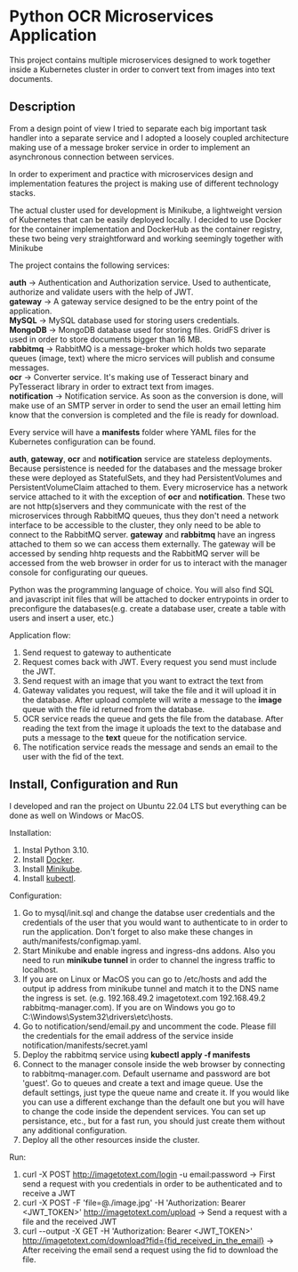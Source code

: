 # Python OCR Microservices Application

This project contains multiple microservices designed to work together inside a Kubernetes cluster in order to convert text from images into text documents.

## Description

From a design point of view I tried to separate each big important task handler into a separate service and I adopted a loosely coupled architecture making use of a message broker service in order to implement an asynchronous connection between services.

In order to experiment and practice with microservices design and implementation features the project is making use of different technology stacks.

The actual cluster used for development is Minikube, a lightweight version of Kubernetes that can be easily deployed locally. I decided to use Docker for the container implementation and DockerHub as the container registry, these two being very straightforward and working seemingly together with Minikube

The project contains the following services:

**auth** -> Authentication and Authorization service. Used to authenticate, authorize and validate users with the help of JWT. </br>
**gateway** -> A gateway service designed to be the entry point of the application. </br>
**MySQL** -> MySQL database used for storing users credentials. </br>
**MongoDB** -> MongoDB database used for storing files. GridFS driver is used in order to store documents bigger than 16 MB. </br>
**rabbitmq** -> RabbitMQ is a message-broker which holds two separate queues (image, text) where the micro services will publish and consume messages. </br>
**ocr** -> Converter service. It's making use of Tesseract binary and PyTesseract library in order to extract text from images. </br>
**notification** -> Notification service. As soon as the conversion is done, will make use of an SMTP server in order to send the user an email letting him know that the conversion is completed and the file is ready for download. </br>

Every service will have a **manifests** folder where YAML files for the Kubernetes configuration can be found.

**auth**, **gateway**, **ocr** and **notification** service are stateless deployments. Because persistence is needed for the databases and the message broker these were deployed as StatefulSets, and they had PersistentVolumes and PersistentVolumeClaim attached to them. Every microservice has a network service attached to it with the exception of **ocr** and **notification**. These two are not http(s)servers and they communicate with the rest of the microservices through RabbitMQ queues, thus they don't need a network interface to be accessible to the cluster, they only need to be able to connect to the RabbitMQ server. **gateway** and **rabbitmq** have an ingress attached to them so we can access them externally. The gateway will be accessed by sending hhtp requests and the RabbitMQ server will be accessed from the web browser in order for us to interact with the manager console for configurating our queues.

Python was the programming language of choice. You will also find SQL and javascript init files that will be attached to docker entrypoints in order to preconfigure the databases(e.g. create a database user, create a table with users and insert a user, etc.)

Application flow:

1. Send request to gateway to authenticate
2. Request comes back with JWT. Every request you send must include the JWT.
3. Send request with an image that you want to extract the text from
4. Gateway validates you request, will take the file and it will upload it in the database. After upload complete will write a message to the **image** queue with the file id returned from the database.
5. OCR service reads the queue and gets the file from the database. After reading the text from the image it uploads the text to the database and puts a message to the **text** queue for the notification service.
6. The notification service reads the message and sends an email to the user with the fid of the text.

## Install, Configuration and Run

I developed and ran the project on Ubuntu 22.04 LTS but everything can be done as well on Windows or MacOS.

Installation:

1. Instal Python 3.10.
2. Install [Docker](https://docs.docker.com/engine/install/).
3. Install [Minikube](https://minikube.sigs.k8s.io/docs/start/).
4. Install [kubectl](https://kubernetes.io/docs/tasks/tools/).

Configuration:

1. Go to mysql/init.sql and change the databse user credentials and the credentials of the user that you would want to authenticate to in order to run the application. Don't forget to also make these changes in auth/manifests/configmap.yaml.
2. Start Minikube and enable ingress and ingress-dns addons. Also you need to run **minikube tunnel** in order to channel the ingress traffic to localhost.
3. If you are on Linux or MacOS you can go to /etc/hosts and add the output ip address from minikube tunnel and match it to the DNS name the ingress is set. (e.g. 192.168.49.2 imagetotext.com 192.168.49.2 rabbitmq-manager.com). If you are on Windows you go to C:\Windows\System32\drivers\etc\hosts.
4. Go to notification/send/email.py and uncomment the code. Please fill the credentials for the email address of the service inside notification/manifests/secret.yaml
5. Deploy the rabbitmq service using **kubectl apply -f manifests**
6. Connect to the manager console inside the web browser by connecting to rabbitmq-manager.com. Default username and password are bot 'guest'. Go to queues and create a text and image queue. Use the default settings, just type the queue name and create it. If you would like you can use a different exchange than the default one but you will have to change the code inside the dependent services. You can set up persistance, etc., but for a fast run, you should just create them without any additional configuration.
7. Deploy all the other resources inside the cluster.

Run:

1. curl -X POST http://imagetotext.com/login -u email:password -> First send a request with you credentials in order to be authenticated and to receive a JWT
2. curl -X POST -F 'file=@./image.jpg' -H 'Authorization: Bearer <JWT_TOKEN>' http://imagetotext.com/upload -> Send a request with a file and the received JWT
3. curl --output -X GET -H 'Authorization: Bearer <JWT_TOKEN>' http://imagetotext.com/download?fid={fid_received_in_the_email} -> After receiving the email send a request using the fid to download the file.
